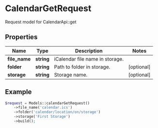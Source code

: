 # CalendarGetRequest

Request model for CalendarApi::get

## Properties

Name | Type | Description | Notes
---- | ---- | ----------- | -----
**file_name** | **string**| iCalendar file name in storage. |
**folder** | **string**| Path to folder in storage. | [optional]
**storage** | **string**| Storage name. | [optional]

## Example
```php
$request = Models::calendarGetRequest()
    ->file_name('calendar.ics')
    ->folder('calendar/location/on/storage')
    ->storage('First Storage')
    ->build();
```

